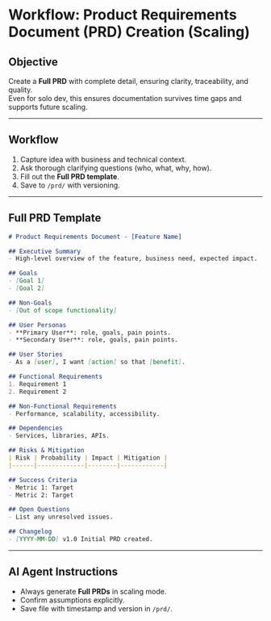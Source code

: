 # Workflow: Product Requirements Document (PRD) Creation (Scaling)

## Objective
Create a **Full PRD** with complete detail, ensuring clarity, traceability, and quality.  
Even for solo dev, this ensures documentation survives time gaps and supports future scaling.

---

## Workflow
1. Capture idea with business and technical context.  
2. Ask thorough clarifying questions (who, what, why, how).  
3. Fill out the **Full PRD template**.  
4. Save to `/prd/` with versioning.  

---

## Full PRD Template
```markdown
# Product Requirements Document - [Feature Name]

## Executive Summary
- High-level overview of the feature, business need, expected impact.

## Goals
- [Goal 1]
- [Goal 2]

## Non-Goals
- [Out of scope functionality]

## User Personas
- **Primary User**: role, goals, pain points.  
- **Secondary User**: role, goals, pain points.

## User Stories
- As a [user], I want [action] so that [benefit].

## Functional Requirements
1. Requirement 1
2. Requirement 2

## Non-Functional Requirements
- Performance, scalability, accessibility.

## Dependencies
- Services, libraries, APIs.

## Risks & Mitigation
| Risk | Probability | Impact | Mitigation |
|------|-------------|--------|------------|

## Success Criteria
- Metric 1: Target  
- Metric 2: Target  

## Open Questions
- List any unresolved issues.  

## Changelog
- [YYYY-MM-DD] v1.0 Initial PRD created.
```

---

## AI Agent Instructions
- Always generate **Full PRDs** in scaling mode.  
- Confirm assumptions explicitly.  
- Save file with timestamp and version in `/prd/`.  
